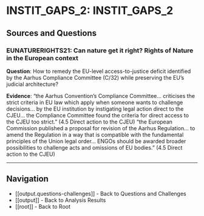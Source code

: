 # INSTIT_GAPS_2: INSTIT_GAPS_2

## Sources and Questions

### EUNATURERIGHTS21: Can nature get it right? Rights of Nature in the European context

**Question**: How to remedy the EU-level access-to-justice deficit identified by the Aarhus Compliance Committee (C/32) while preserving the EU’s judicial architecture?

**Evidence**: “the Aarhus Convention’s Compliance Committee... criticises the strict criteria in EU law which apply when someone wants to challenge decisions... by the EU institution by instigating legal action direct to the CJEU... the Compliance Committee found the criteria for direct access to the CJEU too strict.” (4.5 Direct action to the CJEU)
“the European Commission published a proposal for revision of the Aarhus Regulation... to amend the Regulation in a way that is compatible with the fundamental principles of the Union legal order... ENGOs should be awarded broader possibilities to challenge acts and omissions of EU bodies.” (4.5 Direct action to the CJEU)

---

## Navigation

- [[output.questions-challenges]] - Back to Questions and Challenges
- [[output]] - Back to Analysis Results
- [[root]] - Back to Root
